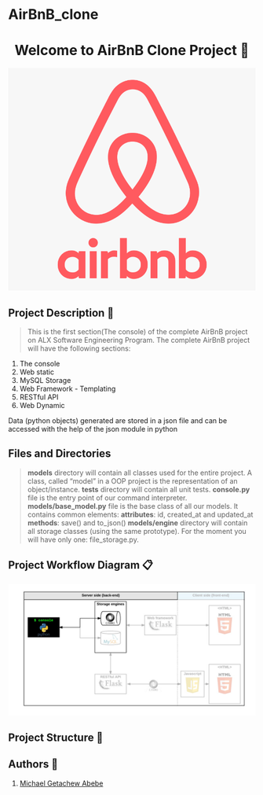 # AirBnB_clone

<h1 align="center">Welcome to AirBnB Clone Project 👋</h1>

![Project Image](https://github.com/michaelgetachew-abebe/AirBnB_clone/blob/48e3efe4426d35767d6ce9134f7c4e9fc8e5ff94/airbnb_image.png)

## Project Description :book:

> This is the first section(The console) of the complete AirBnB project on ALX Software Engineering Program. The complete AirBnB project will have the following sections:

   <ol>
   <li>The console</li>
   <li>Web static</li>
   <li>MySQL Storage</li>
   <li>Web Framework - Templating</li>
   <li>RESTful API</li>
   <li>Web Dynamic</li>
   </ol>
Data (python objects) generated are stored in a json file and can be accessed with the help of the json module in python

## Files and Directories

> **models** directory will contain all classes used for the entire project. A class, called “model” in a OOP project is the representation of an object/instance.
> **tests** directory will contain all unit tests.
> **console.py** file is the entry point of our command interpreter.
> **models/base_model.py** file is the base class of all our models. It contains common elements:
> **attributes**: id, created_at and updated_at
> **methods**: save() and to_json()
> **models/engine** directory will contain all storage classes (using the same prototype). For the moment you will have only one: file_storage.py.

>

## Project Workflow Diagram :clipboard:

![The workflow diagram for this project](https://github.com/michaelgetachew-abebe/AirBnB_clone/blob/74f316ef4e8cffc2eb8ea74ad08758600e591701/image/workflow.png)

## Project Structure :file_folder:

## Authors :busts_in_silhouette:

<ol>
 <li><a href="https://github.com/michaelgetachew-abebe">Michael Getachew Abebe</a></li>
 </ol>
